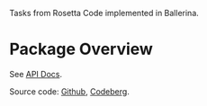 Tasks from Rosetta Code implemented in Ballerina.

# Package Overview

See [API Docs](https://lib.ballerina.io/ballet/rosettacode/latest).

Source code: [Github](https://github.com/salif/ballerina-rosettacode), [Codeberg](https://codeberg.org/salif/ballerina-rosettacode).
